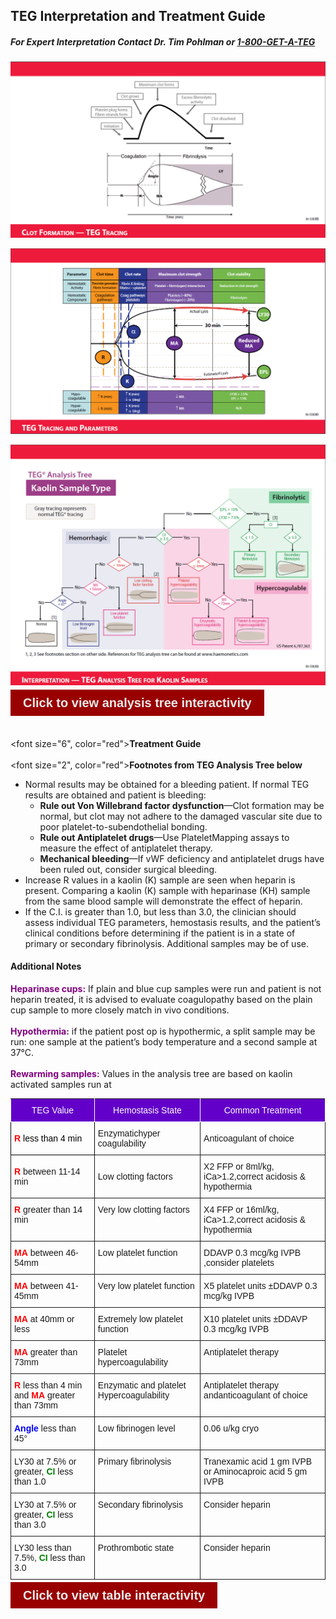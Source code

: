 <style>
  .btn {
  font-family: Arial;
  font-weight: bold;
  color: #EDEBEB;
  font-size: 20px;
  background: #990000;
  padding: 10px 20px 10px 20px;
  text-decoration: none;
}
</style>

## TEG Interpretation and Treatment Guide

##### For Expert Interpretation Contact Dr. Tim Pohlman or <a href="tel:1-800-438-2834">1-800-GET-A-TEG</a>

![](teg-1.png)

![](teg-2.png)

![](teg-3.png)

<a href='#' class='btn'>Click to view analysis tree interactivity</a>

<br>

<font size="6", color="red"><b>Treatment Guide</b></font>
</br>
</br>
<font size="2", color="red"><b>Footnotes from TEG Analysis Tree below</b></font>

- Normal results may be obtained for a bleeding patient. If normal TEG results are obtained and patient is bleeding:
    - **Rule out Von Willebrand factor dysfunction**—Clot formation may be normal, but clot may not adhere to the damaged vascular site due to poor platelet-to-subendothelial bonding.
    - **Rule out Antiplatelet drugs**—Use PlateletMapping assays to measure the effect of antiplatelet therapy.
    - **Mechanical bleeding**—If vWF deficiency and antiplatelet drugs have been ruled out, consider surgical bleeding.
- Increase R values in a kaolin (K) sample are seen when heparin is present. Comparing a kaolin (K) sample with heparinase (KH) sample from the same blood sample will demonstrate the effect of heparin.
- If the C.I. is greater than 1.0, but less than 3.0, the clinician should assess individual TEG parameters, hemostasis results, and the patient’s clinical conditions before determining if the patient is in a state of primary or secondary fibrinolysis. Additional samples may be of use.

#### Additional Notes
<font color="purple"><b>Heparinase cups:</b></font> If plain and blue cup samples were run and patient is not heparin treated, it is advised to evaluate coagulopathy based on the plain cup sample to more closely match in vivo conditions. </br>
</br>
<font color="purple"><b>Hypothermia:</b></font> if the patient post op is hypothermic, a split sample may be run: one sample at the patient’s body temperature and a second sample at 37°C. </br>
</br>
<font color="purple"><b>Rewarming samples:</b></font> Values in the analysis tree are based on kaolin activated samples run at </br>

<style type="text/css">
.tg  {border-collapse:collapse;border-spacing:0;}
.tg td{font-family:Arial, sans-serif;font-size:14px;padding:10px 5px;border-style:solid;border-width:1px;overflow:hidden;word-break:normal;}
.tg th{font-family:Arial, sans-serif;font-size:14px;font-weight:normal;padding:10px 5px;border-style:solid;border-width:1px;overflow:hidden;word-break:normal;}
.tg .tg-i0og{color:#000000}
.tg .tg-hpat{background-color:#6200c9;color:#ffffff}
.tg .tg-yw4l{vertical-align:top}
</style>
<table class="tg">
  <tr>
    <th class="tg-hpat">TEG Value</th>
    <th class="tg-hpat">Hemostasis State</th>
    <th class="tg-hpat">Common Treatment</th>
  </tr>
  <tr>
    <td class="tg-i0og"><font color="red"><b>R</b></font> less than 4 min</td>
    <td class="tg-031e">Enzymatichyper coagulability</td>
    <td class="tg-031e">Anticoagulant of choice</td>
  </tr>
  <tr>
    <td class="tg-031e"><font color="red"><b>R</b></font> between 11-14 min</td>
    <td class="tg-031e">Low clotting factors</td>
    <td class="tg-031e">X2 FFP or 8ml/kg, iCa&gt;1.2,correct acidosis &amp; hypothermia</td>
  </tr>
  <tr>
    <td class="tg-yw4l"><font color="red"><b>R</b></font> greater than 14 min</td>
    <td class="tg-yw4l">Very low clotting factors</td>
    <td class="tg-yw4l">X4 FFP or 16ml/kg, iCa&gt;1.2,correct acidosis &amp; hypothermia</td>
  </tr>
  <tr>
    <td class="tg-yw4l"><font color="red"><b>MA</b></font> between 46-54mm</td>
    <td class="tg-yw4l">Low platelet function</td>
    <td class="tg-yw4l">DDAVP 0.3 mcg/kg IVPB ,consider platelets</td>
  </tr>
  <tr>
    <td class="tg-yw4l"><font color="red"><b>MA</b></font> between 41-45mm</td>
    <td class="tg-yw4l">Very low platelet function</td>
    <td class="tg-yw4l">X5 platelet units ±DDAVP 0.3 mcg/kg IVPB</td>
  </tr>
  <tr>
    <td class="tg-yw4l"><font color="red"><b>MA</b></font> at 40mm or less</td>
    <td class="tg-yw4l">Extremely low platelet function</td>
    <td class="tg-yw4l">X10 platelet units ±DDAVP 0.3 mcg/kg IVPB</td>
  </tr>
  <tr>
    <td class="tg-yw4l"><font color="red"><b>MA</b></font> greater than 73mm</td>
    <td class="tg-yw4l">Platelet hypercoagulability</td>
    <td class="tg-yw4l">Antiplatelet therapy</td>
  </tr>
  <tr>
    <td class="tg-yw4l"><font color="red"><b>R</b></font> less than 4 min and <font color="red"><b>MA</b></font> greater than 73mm</td>
    <td class="tg-yw4l">Enzymatic and platelet Hypercoagulability</td>
    <td class="tg-yw4l">Antiplatelet therapy andanticoagulant of choice</td>
  </tr>
  <tr>
    <td class="tg-yw4l"><font color="blue"><b>Angle</b></font> less than 45°</td>
    <td class="tg-yw4l">Low fibrinogen level</td>
    <td class="tg-yw4l">0.06 u/kg cryo</td>
  </tr>
  <tr>
    <td class="tg-yw4l">LY30 at 7.5% or greater, <font color="green"><b>CI</b></font> less than 1.0</td>
    <td class="tg-yw4l">Primary fibrinolysis</td>
    <td class="tg-yw4l">Tranexamic acid 1 gm IVPB or Aminocaproic acid 5 gm IVPB</td>
  </tr>
  <tr>
    <td class="tg-yw4l">LY30 at 7.5% or greater, <font color="green"><b>CI</b></font> less than 3.0</td>
    <td class="tg-yw4l">Secondary fibrinolysis</td>
    <td class="tg-yw4l">Consider heparin</td>
  </tr>
  <tr>
    <td class="tg-yw4l">LY30 less than 7.5%, <font color="green"><b>CI</b></font> less than 3.0</td>
    <td class="tg-yw4l">Prothrombotic state</td>
    <td class="tg-yw4l">Consider heparin</td>
  </tr>
</table>
<a href='#' class='btn'>Click to view table interactivity</a>
